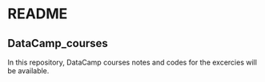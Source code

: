 # README

## DataCamp_courses

In this repository, DataCamp courses notes and codes for the excercies will be available.
